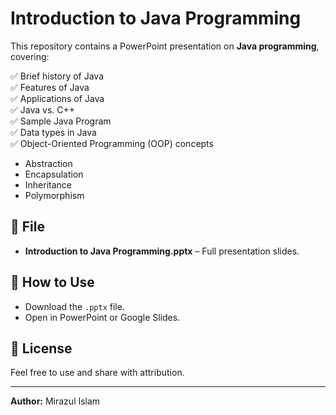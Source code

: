 # Introduction to Java Programming
This repository contains a PowerPoint presentation on **Java programming**, covering:

✅ Brief history of Java  
✅ Features of Java  
✅ Applications of Java  
✅ Java vs. C++  
✅ Sample Java Program  
✅ Data types in Java  
✅ Object-Oriented Programming (OOP) concepts  
   - Abstraction  
   - Encapsulation  
   - Inheritance  
   - Polymorphism  

## 📂 File
- **Introduction to Java Programming.pptx** – Full presentation slides.

## 🚀 How to Use
- Download the `.pptx` file.
- Open in PowerPoint or Google Slides.

## 📌 License
Feel free to use and share with attribution.

---
**Author:** Mirazul Islam  
